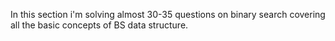 In this section i'm  solving almost 30-35 questions on binary search covering all the basic concepts of BS data structure.
